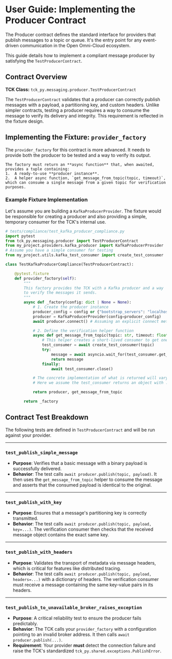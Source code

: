 # User Guide: Implementing the Producer Contract

The Producer contract defines the standard interface for providers that publish messages to a topic or queue. It's the entry point for any event-driven communication in the Open Omni-Cloud ecosystem.

This guide details how to implement a compliant message producer by satisfying the `TestProducerContract`.

## Contract Overview

**TCK Class:** ```tck_py.messaging.producer.TestProducerContract```

The `TestProducerContract` validates that a producer can correctly publish messages with a payload, a partitioning key, and custom headers. Unlike simpler contracts, testing a producer requires a way to consume the message to verify its delivery and integrity. This requirement is reflected in the fixture design.

## Implementing the Fixture: `provider_factory`

The `provider_factory` for this contract is more advanced. It needs to provide both the producer to be tested and a way to verify its output.

```info
The factory must return an **async function** that, when awaited, provides a tuple containing:
1.  A ready-to-use **producer instance**.
2.  A helper async function, `get_message_from_topic(topic, timeout)`, which can consume a single message from a given topic for verification purposes.
```

### Example Fixture Implementation

Let's assume you are building a `KafkaProducerProvider`. The fixture would be responsible for creating a producer and also providing a simple, temporary consumer for the TCK's internal use.

```python
# tests/compliance/test_kafka_producer_compliance.py
import pytest
from tck_py.messaging.producer import TestProducerContract
from my_project.providers.kafka_producer import KafkaProducerProvider
# Assume you have a simple consumer for testing
from my_project.utils.kafka_test_consumer import create_test_consumer

class TestKafkaProducerCompliance(TestProducerContract):

    @pytest.fixture
    def provider_factory(self):
        """
        This factory provides the TCK with a Kafka producer and a way
        to verify the messages it sends.
        """
        async def _factory(config: dict | None = None):
            # 1. Create the producer instance
            producer_config = config or {"bootstrap_servers": "localhost:9092"}
            producer = KafkaProducerProvider(config=producer_config)
            await producer.connect() # Assuming an explicit connect method

            # 2. Define the verification helper function
            async def get_message_from_topic(topic: str, timeout: float):
                # This helper creates a short-lived consumer to get one message
                test_consumer = await create_test_consumer(topic)
                try:
                    message = await asyncio.wait_for(test_consumer.get_one(), timeout=timeout)
                    return message
                finally:
                    await test_consumer.close()

            # The concrete implementation of what is returned will vary.
            # Here we assume the test_consumer returns an object with .payload, .key, .headers

            return producer, get_message_from_topic

        return _factory
```

## Contract Test Breakdown

The following tests are defined in `TestProducerContract` and will be run against your provider.

---

### `test_publish_simple_message`

-   **Purpose**: Verifies that a basic message with a binary payload is successfully delivered.
-   **Behavior**: The test calls `await producer.publish(topic, payload)`. It then uses the `get_message_from_topic` helper to consume the message and asserts that the consumed payload is identical to the original.

---

### `test_publish_with_key`

-   **Purpose**: Ensures that a message's partitioning key is correctly transmitted.
-   **Behavior**: The test calls `await producer.publish(topic, payload, key=...)`. The verification consumer then checks that the received message object contains the exact same key.

---

### `test_publish_with_headers`

-   **Purpose**: Validates the transport of metadata via message headers, which is critical for features like distributed tracing.
-   **Behavior**: The test calls `await producer.publish(topic, payload, headers=...)` with a dictionary of headers. The verification consumer must receive a message containing the same key-value pairs in its headers.

---

### `test_publish_to_unavailable_broker_raises_exception`

-   **Purpose**: A critical reliability test to ensure the producer fails predictably.
-   **Behavior**: The TCK calls your `provider_factory` with a configuration pointing to an invalid broker address. It then calls `await producer.publish(...)`.
-   **Requirement**: Your provider **must** detect the connection failure and raise the TCK's standardized ```tck_py.shared.exceptions.PublishError```.
